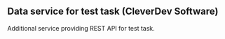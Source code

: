 ## Data service for test task (CleverDev Software)

Additional service providing REST API for test task.